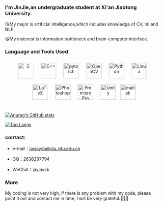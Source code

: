 ### I'm JinJie,an undergraduate student at Xi'an Jiaotong University.

😘My major is artificial intelligence,which includes knowledge of CV, ml and NLP.

😘My insterest is information bottleneck and brain-computer interface.

### Language and Tools Used
<div align="center">  
<a href="https://www.cprogramming.com/" target="_blank"><img style="margin: 10px" src="https://profilinator.rishav.dev/skills-assets/c-original.svg" alt="C" height="50" /></a>  
<a href="https://www.cplusplus.com/" target="_blank"><img style="margin: 10px" src="https://profilinator.rishav.dev/skills-assets/cplusplus-original.svg" alt="C++" height="50" /></a>  
<a href="https://pytorch.org/" target="_blank"><img style="margin: 10px" src="https://profilinator.rishav.dev/skills-assets/pytorch-icon.svg" alt="pytorch" height="50" /></a>  
<a href="https://opencv.org/" target="_blank"><img style="margin: 10px" src="https://profilinator.rishav.dev/skills-assets/opencv-icon.svg" alt="OpenCV" height="50" /></a>  
<a href="https://www.python.org/" target="_blank"><img style="margin: 10px" src="https://profilinator.rishav.dev/skills-assets/python-original.svg" alt="Python" height="50" /></a>  
<a href="https://www.linux.org/" target="_blank"><img style="margin: 10px" src="https://profilinator.rishav.dev/skills-assets/linux-original.svg" alt="Linux" height="50" /></a>  
<br/> 
<a href="https://www.latex-project.org/" target="_blank"><img style="margin: 10px" src="https://profilinator.rishav.dev/skills-assets/latex.png" alt="LaTeX" height="50" /></a>  
<a href="https://www.adobe.com/in/products/photoshop.html" target="_blank"><img style="margin: 10px" src="https://profilinator.rishav.dev/skills-assets/photoshop-plain.svg" alt="Photoshop" height="50" /></a>
<a href="https://www.adobe.com/in/products/premiere.html" target="_blank"><img style="margin: 10px" src="https://profilinator.rishav.dev/skills-assets/adobepremierepro.png" alt="Premiere Pro" height="50" /></a>  
<a href="https://unity.com/" target="_blank"><img style="margin: 10px" src="https://profilinator.rishav.dev/skills-assets/unity.png" alt="Unity" height="50" /></a> 
<img src="https://upload.wikimedia.org/wikipedia/commons/2/21/Matlab_Logo.png" alt="matlab" width="50" height="50"/>
</div>  

<br/>  


[![Anurag's GitHub stats](https://github-readme-stats.vercel.app/api?username=kid-yang233)](https://github.com/anuraghazra/github-readme-stats)

[![Top Langs](https://github-readme-stats.vercel.app/api/top-langs/?username=kid-yang233)](https://github.com/anuraghazra/github-readme-stats)

### contact:
* e-mail：jayjaysb@stu.xjtu.edu.cn

* QQ：2638297794
  
* WeChat：jayjaysb

### More

My coding is not very high, if there is any problem with my code, please point it out and contact me in time, I will be very grateful.🥺🥺🥺
